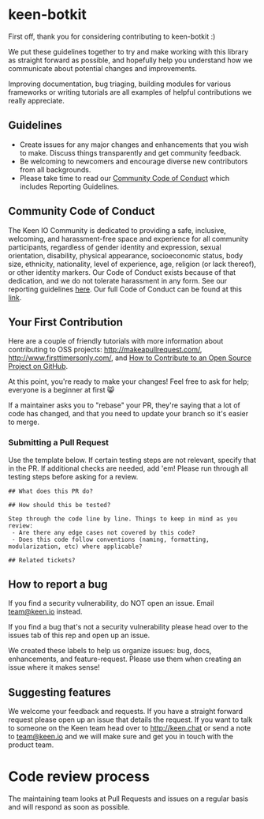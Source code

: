 # keen-botkit

First off, thank you for considering contributing to keen-botkit :)

We put these guidelines together to try and make working with this library as straight forward as possible, and hopefully help you understand how we communicate about potential changes and improvements.

Improving documentation, bug triaging, building modules for various frameworks or writing tutorials are all examples of helpful contributions we really appreciate.

## Guidelines

* Create issues for any major changes and enhancements that you wish to make. Discuss things transparently and get community feedback.
* Be welcoming to newcomers and encourage diverse new contributors from all backgrounds.
* Please take time to read our [Community Code of Conduct](#community-code-of-conduct) which includes Reporting Guidelines.

## Community Code of Conduct

The Keen IO Community is dedicated to providing a safe, inclusive, welcoming, and harassment-free space and experience for all community participants, regardless of gender identity and expression, sexual orientation, disability, physical appearance, socioeconomic status, body size, ethnicity, nationality, level of experience, age, religion (or lack thereof), or other identity markers. Our Code of Conduct exists because of that dedication, and we do not tolerate harassment in any form. See our reporting guidelines [here](https://github.com/keen/community-code-of-conduct/blob/master/incident-reporting.md). Our full Code of Conduct can be found at this [link](https://github.com/keen/community-code-of-conduct/blob/master/long-form-code-of-conduct.md).

## Your First Contribution

Here are a couple of friendly tutorials with more information about contributing to OSS projects: http://makeapullrequest.com/,  http://www.firsttimersonly.com/, and [How to Contribute to an Open Source Project on GitHub](https://egghead.io/series/how-to-contribute-to-an-open-source-project-on-github).

At this point, you're ready to make your changes! Feel free to ask for help; everyone is a beginner at first :smile_cat:

If a maintainer asks you to "rebase" your PR, they're saying that a lot of code has changed, and that you need to update your branch so it's easier to merge.

### Submitting a Pull Request

Use the template below. If certain testing steps are not relevant, specify that in the PR. If additional checks are needed, add 'em! Please run through all testing steps before asking for a review.

```
## What does this PR do?

## How should this be tested?

Step through the code line by line. Things to keep in mind as you review:
 - Are there any edge cases not covered by this code?
 - Does this code follow conventions (naming, formatting, modularization, etc) where applicable?

## Related tickets?
```

## How to report a bug
If you find a security vulnerability, do NOT open an issue. Email team@keen.io instead.

If you find a bug that's not a security vulnerability please head over to the issues tab of this rep and open up an issue.

We created these labels to help us organize issues: bug, docs, enhancements, and feature-request. Please use them when creating an issue where it makes sense!

## Suggesting features

We welcome your feedback and requests. If you have a straight forward request please open up an issue that details the request. If you want to talk to someone on the Keen team head over to http://keen.chat or send a note to team@keen.io and we will make sure and get you in touch with the product team.

# Code review process

The maintaining team looks at Pull Requests and issues on a regular basis and will respond as soon as possible.
